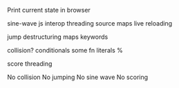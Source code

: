 Print current state in browser

sine-wave
  js interop
  threading
  source maps
  live reloading

jump
  destructuring
  maps
  keywords

collision?
  conditionals
  some
  fn literals
  %

score
  threading

No collision
No jumping
No sine wave
No scoring

